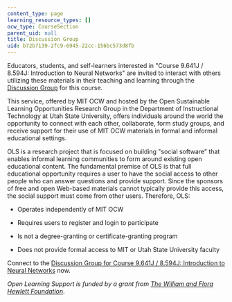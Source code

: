 ```yaml
---
content_type: page
learning_resource_types: []
ocw_type: CourseSection
parent_uid: null
title: Discussion Group
uid: b72b7139-2fc9-6945-22cc-156bc573d8fb
---
```


Educators, students, and self-learners interested in "Course 9.641J / 8.594J: Introduction to Neural Networks" are invited to interact with others utilizing these materials in their teaching and learning through the [Discussion Group](http://mit.ols.usu.edu/courses/subject?SubjectID=9.641J,%20Spring%202005) for this course.

This service, offered by MIT OCW and hosted by the Open Sustainable Learning Opportunities Research Group in the Department of Instructional Technology at Utah State University, offers individuals around the world the opportunity to connect with each other, collaborate, form study groups, and receive support for their use of MIT OCW materials in formal and informal educational settings.

OLS is a research project that is focused on building "social software" that enables informal learning communities to form around existing open educational content. The fundamental premise of OLS is that full educational opportunity requires a user to have the social access to other people who can answer questions and provide support. Since the sponsors of free and open Web-based materials cannot typically provide this access, the social support must come from other users. Therefore, OLS:

*   Operates independently of MIT OCW
    
*   Requires users to register and login to participate
    
*   Is not a degree-granting or certificate-granting program
    
*   Does not provide formal access to MIT or Utah State University faculty
    

Connect to the [Discussion Group for Course 9.641J / 8.594J: Introduction to Neural Networks](http://mit.ols.usu.edu/courses/subject?SubjectID=9.641J,%20Spring%202005) now.

_Open Learning Support is funded by a grant from_ [_The William and Flora Hewlett Foundation_](http://www.hewlett.org/).